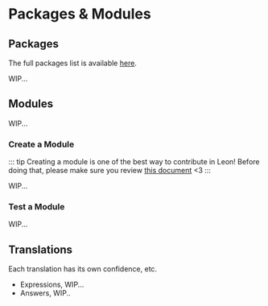 # Packages & Modules

## Packages

The full packages list is available [here](https://github.com/leon-ai/leon/tree/develop/packages).

WIP...

## Modules

WIP...

### Create a Module

::: tip
Creating a module is one of the best way to contribute in Leon! Before doing that, please make sure you review [this document](https://github.com/leon-ai/leon/blob/develop/.github/CONTRIBUTING.md) <3
:::

WIP...

### Test a Module

WIP...

## Translations

Each translation has its own confidence, etc.

- Expressions, WIP...
- Answers, WIP..
